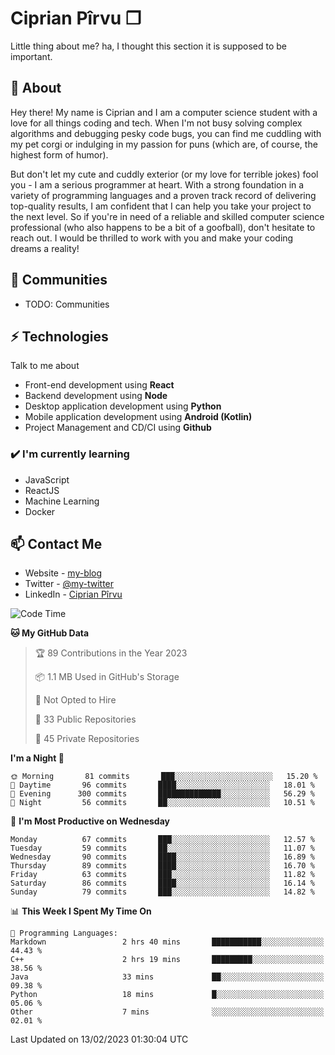 # Ciprian Pîrvu ❐

Little thing about me? ha, I thought this section it is supposed to be important.

## 🧐 About

Hey there! My name is Ciprian and I am a computer science student with a love for all things coding and tech. When I'm not busy solving complex algorithms and debugging pesky code bugs, you can find me cuddling with my pet corgi or indulging in my passion for puns (which are, of course, the highest form of humor).

But don't let my cute and cuddly exterior (or my love for terrible jokes) fool you - I am a serious programmer at heart. With a strong foundation in a variety of programming languages and a proven track record of delivering top-quality results, I am confident that I can help you take your project to the next level. So if you're in need of a reliable and skilled computer science professional (who also happens to be a bit of a goofball), don't hesitate to reach out. I would be thrilled to work with you and make your coding dreams a reality!

## 👯 Communities

-   TODO: Communities

## ⚡ Technologies

Talk to me about

-   Front-end development using **React**
-   Backend development using **Node**
-   Desktop application development using **Python**
-   Mobile application development using **Android (Kotlin)**
-   Project Management and CD/CI using **Github**

### ✔️ I'm currently learning

-   JavaScript
-   ReactJS
-   Machine Learning
-   Docker

## 📫 Contact Me

-   Website - [my-blog]()
-   Twitter - [@my-twitter]()
-   LinkedIn - [Ciprian Pîrvu](https://www.linkedin.com/in/p%C3%AErvu-ciprian-cristian-4415991b1/)

<!--START_SECTION:waka-->
![Code Time](http://img.shields.io/badge/Code%20Time-1%2C522%20hrs%2058%20mins-blue)

**🐱 My GitHub Data** 

> 🏆 89 Contributions in the Year 2023
 > 
> 📦 1.1 MB Used in GitHub's Storage 
 > 
> 🚫 Not Opted to Hire
 > 
> 📜 33 Public Repositories 
 > 
> 🔑 45 Private Repositories  
 > 
**I'm a Night 🦉** 

```text
🌞 Morning       81 commits       ███░░░░░░░░░░░░░░░░░░░░░░   15.20 % 
🌆 Daytime       96 commits       ████░░░░░░░░░░░░░░░░░░░░░   18.01 % 
🌃 Evening      300 commits       ██████████████░░░░░░░░░░░   56.29 % 
🌙 Night         56 commits       ██░░░░░░░░░░░░░░░░░░░░░░░   10.51 % 

```
📅 **I'm Most Productive on Wednesday** 

```text
Monday          67 commits       ███░░░░░░░░░░░░░░░░░░░░░░   12.57 % 
Tuesday         59 commits       ██░░░░░░░░░░░░░░░░░░░░░░░   11.07 % 
Wednesday       90 commits       ████░░░░░░░░░░░░░░░░░░░░░   16.89 % 
Thursday        89 commits       ████░░░░░░░░░░░░░░░░░░░░░   16.70 % 
Friday          63 commits       ███░░░░░░░░░░░░░░░░░░░░░░   11.82 % 
Saturday        86 commits       ████░░░░░░░░░░░░░░░░░░░░░   16.14 % 
Sunday          79 commits       ███░░░░░░░░░░░░░░░░░░░░░░   14.82 % 

```


📊 **This Week I Spent My Time On** 

```text
💬 Programming Languages: 
Markdown                 2 hrs 40 mins       ███████████░░░░░░░░░░░░░░   44.43 % 
C++                      2 hrs 19 mins       █████████░░░░░░░░░░░░░░░░   38.56 % 
Java                     33 mins             ██░░░░░░░░░░░░░░░░░░░░░░░   09.38 % 
Python                   18 mins             █░░░░░░░░░░░░░░░░░░░░░░░░   05.06 % 
Other                    7 mins              ░░░░░░░░░░░░░░░░░░░░░░░░░   02.01 % 

```


 Last Updated on 13/02/2023 01:30:04 UTC
<!--END_SECTION:waka-->
